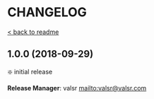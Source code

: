 # CHANGELOG

[< back to readme](README.md)

## 1.0.0 (2018-09-29)

:sparkle: initial release

**Release Manager**: valsr <mailto:valsr@valsr.com>
